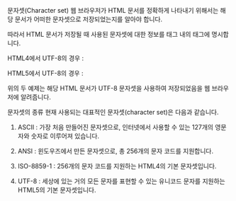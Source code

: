 문자셋(Character set)
웹 브라우저가 HTML 문서를 정확하게 나타내기 위해서는 해당 문서가 어떠한 문자셋으로 저장되었는지를 알아야 합니다.

따라서 HTML 문서가 저장될 때 사용된 문자셋에 대한 정보를 <head>태그 내의 <meta>태그에 명시합니다.

 

HTML4에서 UTF-8의 경우 : <meta http-equiv='Content-Type' content='text/html;charset=UTF-8'> 
 
HTML5에서 UTF-8의 경우 : <meta charset='UTF-8'>

위의 두 예제는 해당 HTML 문서가 UTF-8 문자셋을 사용하여 저장되었음을 웹 브라우저에 알려줍니다.

문자셋의 종류
현재 사용되는 대표적인 문자셋(character set)은 다음과 같습니다.



1. ASCII : 가장 처음 만들어진 문자셋으로, 인터넷에서 사용할 수 있는 127개의 영문자와 숫자로 이루어져 있습니다.

2. ANSI : 윈도우즈에서 만든 문자셋으로, 총 256개의 문자 코드를 지원합니다.

3. ISO-8859-1 : 256개의 문자 코드를 지원하는 HTML4의 기본 문자셋입니다.

4. UTF-8 : 세상에 있는 거의 모든 문자를 표현할 수 있는 유니코드 문자를 지원하는 HTML5의 기본 문자셋입니다.
